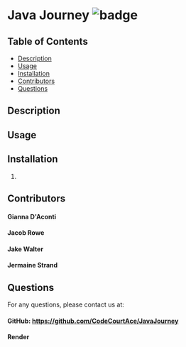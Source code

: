 # Java Journey ![badge](https://img.shields.io/badge/license-MIT-blue)

## Table of Contents
- [Description](#description)
- [Usage](#usage)
- [Installation](#installation)
- [Contributors](#contributors)
- [Questions](#questions)

## Description


## Usage


## Installation
1. 


## Contributors
#### Gianna D'Aconti
#### Jacob Rowe
#### Jake Walter
#### Jermaine Strand

## Questions
For any questions, please contact us at: 

#### 


#### GitHub: https://github.com/CodeCourtAce/JavaJourney
#### Render
